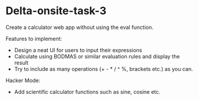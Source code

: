 # Delta-onsite-task-3

Create a calculator web app without using the eval function.

Features to implement:
- Design a neat UI for users to input their expressions
- Calculate using BODMAS or similar evaluation rules and display the result
- Try to include as many operations (+ - * / ^ %, brackets etc.) as you can.

Hacker Mode:
- Add scientific calculator functions such as sine, cosine etc.